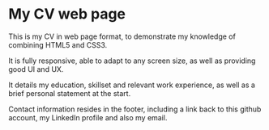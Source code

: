 # My CV web page

This is my CV in web page format, to demonstrate my knowledge of combining HTML5 and CSS3.

It is fully responsive, able to adapt to any screen size, as well as providing good UI and UX.

It details my education, skillset and relevant work experience, as well as a brief personal statement at the start.

Contact information resides in the footer, including a link back to this github account, my LinkedIn profile and also my email.
